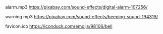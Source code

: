 alarm.mp3
https://pixabay.com/sound-effects/digital-alarm-107256/

warning.mp3
https://pixabay.com/sound-effects/beeping-sound-194319/

favicon.ico
https://iconduck.com/emojis/98106/bell
